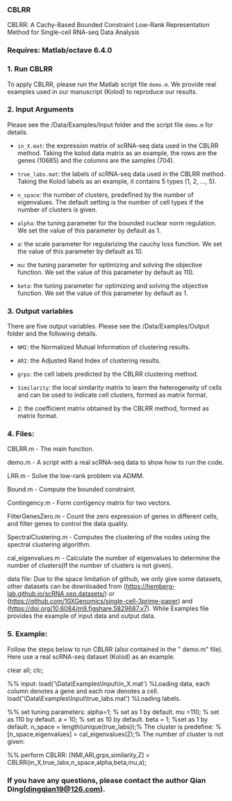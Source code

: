 ### CBLRR

CBLRR: A Cachy-Based Bounded Constraint Low-Rank Representation Method for Single-cell RNA-seq Data Analysis

### Requires: Matlab/octave 6.4.0


### 1. Run CBLRR

To apply CBLRR, please run the Matlab script file `demo.m`. We provide real examples used in our manuscript (Kolod) to reproduce our results. 


### 2. Input Arguments
Please see the /Data/Examples/Input folder and the script file `demo.m` for details.

* `in_X.mat`: the expression matrix of scRNA-seq data used in the CBLRR method. Taking the kolod data matrix as an example, the rows are the genes (10685) and the columns are the samples (704).

* `true_labs.mat`: the labels of scRNA-seq data used in the CBLRR method. Taking the Kolod labels as an example, it contains 5 types (1, 2, ..., 5).

* `n_space`: the number of clusters, predefined by the number of eigenvalues. The default setting is the number of cell types if the number of clusters is given. 

* `alpha`: the tuning parameter for the bounded nuclear norm regulation. We set the value of this parameter by default as 1.

* `a`: the scale parameter for regularizing the cauchy loss function. We set the value of this parameter by default as 10.

* `mu`: the tuning parameter for optimizing and solving the objective function. We set the value of this parameter by default as 110.

* `beta`: the tuning parameter for optimizing and solving the objective function. We set the value of this parameter by default as 1.


### 3. Output variables

There are five output variables. Please see the /Data/Examples/Output folder and the following details.

* `NMI`: the Normalized Mutual Information of clustering results.

* `ARI`: the Adjusted Rand Index of clustering results.

* `grps`: the cell labels predicted by the CBLRR clustering method.

* `Similarity`: the local similarity matrix to learn the heterogeneity of cells and can be used to indicate cell clusters, formed as matrix format.

* `Z`: the coefficient matrix obtained by the CBLRR method, formed as matrix format.


### 4. Files:

CBLRR.m - The main function.

demo.m - A script with a real scRNA-seq data to show how to run the code.

LRR.m - Solve the low-rank problem via ADMM.

Bound.m - Compute the bounded constraint.

Contingency.m - Form contigency matrix for two vectors.

FilterGenesZero.m - Count the zero expression of genes in different cells, and filter genes to control the data quality.

SpectralClustering.m - Computes the clustering of the nodes using the spectral clustering algorithm.

cal_eigenvalues.m - Calculate the number of eigenvalues to determine the number of clusters(If the number of clusters is not given).

data file: Due to the space limitation of github, we only give some datasets, other datasets can be downloaded from (https://hemberg-lab.github.io/scRNA.seq.datasets/) or (https://github.com/10XGenomics/single-cell-3prime-paper) and (https://doi.org/10.6084/m9.figshare.5829687.v7). While Examples file provides the example of input data and output data.

### 5. Example:

Follow the steps below to run CBLRR (also contained in the " demo.m" file). Here use a real scRNA-seq dataset (Kolod) as an example.

clear all;
clc;

%% input:
load('\Data\Examples\Input\in_X.mat') %Loading data, each column denotes a gene and each row denotes a cell.
load('\Data\Examples\Input\true_labs.mat') %Loading labels.

%% set tuning parameters:
alpha=1; % set as 1 by default.
mu =110; % set as 110 by default.
a = 10; % set as 10 by default.
beta = 1; %set as 1 by default.
n_space = length(unique(true_labs));% The cluster is predefine:
%[n_space,eigenvalues] = cal_eigenvalues(Z);% The number of cluster is not given:

%% perform CBLRR:
[NMI,ARI,grps,similarity,Z] = CBLRR(in_X,true_labs,n_space,alpha,beta,mu,a);


### If you have any questions, please contact the author Qian Ding(dingqian19@126.com).
